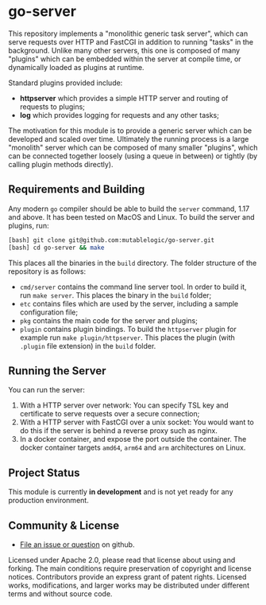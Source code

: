 # go-server

This repository implements a "monolithic generic task server", which can serve
requests over HTTP and FastCGI in addition to running "tasks" in the background.
Unlike many other servers, this one is composed of many "plugins" which can be
embedded within the server at compile time, or dynamically loaded as plugins
at runtime.

Standard plugins provided include:

  * __httpserver__ which provides a simple HTTP server and
    routing of requests to plugins;
  * __log__ which provides logging for requests and any other
    tasks;

The motivation for this module is to provide a generic server which
can be developed and scaled over time. Ultimately the running process
is a large "monolith" server which can be composed of many smaller 
"plugins", which can be connected together loosely (using a queue in between)
or tightly (by calling plugin methods directly).

## Requirements and Building

Any modern `go` compiler should be able to build the `server` command,
1.17 and above. It has been tested on MacOS and Linux. To build the server
and plugins, run:

```bash
[bash] git clone git@github.com:mutablelogic/go-server.git
[bash] cd go-server && make
```

This places all the binaries in the `build` directory. The folder structure
of the repository is as follows:

  * `cmd/server` contains the command line server tool. In order to build it,
    run `make server`. This places the binary in the `build` folder;
  * `etc` contains files which are used by the server, including a sample
    configuration file;
  * `pkg` contains the main code for the server and plugins;
  * `plugin` contains plugin bindings. To build the `httpserver` plugin for
    example run `make plugin/httpserver`. This places the plugin (with `.plugin` 
    file extension) in the `build` folder.

## Running the Server

You can run the server:

  1. With a HTTP server over network: You can specify TSL key and certificate
    to serve requests over a secure connection;
  2. With a HTTP server with FastCGI over a unix socket: You would want to do
    this if the server is behind a reverse proxy such as nginx.
  3. In a docker container, and expose the port outside the container. The docker
     container targets `amd64`, `arm64` and `arm` architectures on Linux.

## Project Status

This module is currently __in development__ and is not yet ready for any production environment.

## Community & License

  * [File an issue or question](http://github.com/mutablelogic/go-server/issues) on github.

Licensed under Apache 2.0, please read that license about using and forking. The main conditions require preservation of copyright and license notices. Contributors provide an express grant of patent rights. Licensed works, modifications, and larger works may be distributed under different terms and without source code.
